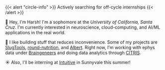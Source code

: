 <br>
{{< alert "circle-info" >}}
Actively searching for off-cycle internships
{{< /alert >}}
<br>

👤 Hey, I'm Harsh! I'm a sophomore at the *University of California, Santa Cruz*. I'm currently interested in neuroscience, cloud-computing, and AI/ML applications in the real world.

<!-- {{< badge >}}
New article!
{{< /badge >}} -->

📰 I like building stuff that reduces inconvenience. Some of my projects are [SlugTools](https://api.slug.tools), [round-nutrition](https://pypi.org/project/round-nutrition/), and [Albert](https://github.com/hdadhich01/Albert). Right now, I'm working with ephys data under [Braingeneers](https://braingeneers.ucsc.edu) and doing data analytics through [CITRIS](https://citris-uc.org).

☀️ Also, I'll be interning at [Intuitive](https://www.intuitive.com) in Sunnyvale this summer!

